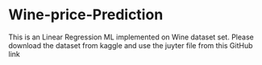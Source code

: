 # Wine-price-Prediction
This is an Linear Regression ML implemented on Wine dataset set. 
Please download the dataset from kaggle and use the juyter file from this GitHub link
